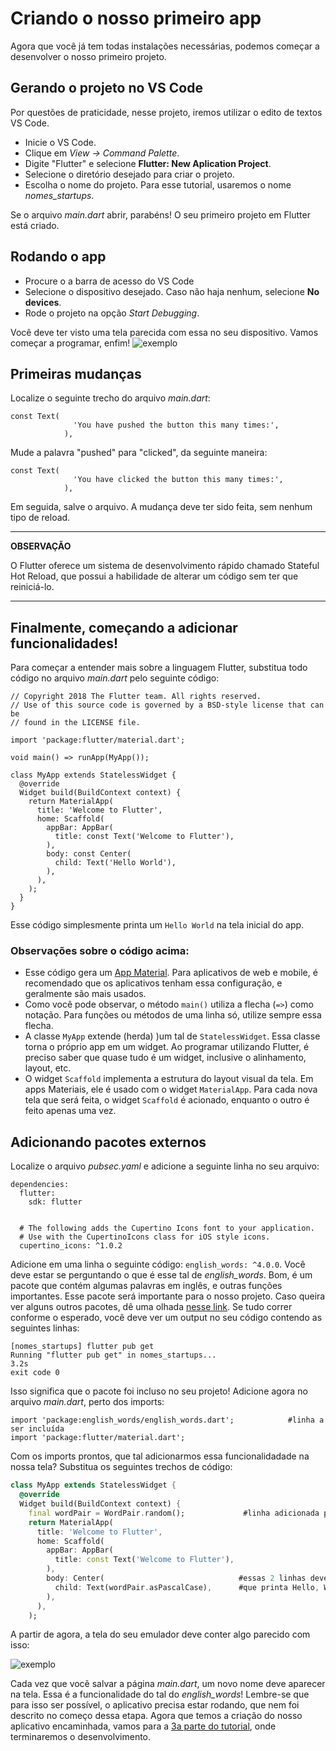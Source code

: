 # Criando o nosso primeiro app

Agora que você já tem todas instalações necessárias, podemos começar a desenvolver o nosso primeiro projeto.

## Gerando o projeto no VS Code
Por questões de praticidade, nesse projeto, iremos utilizar o edito de textos VS Code. 

- Inicie o VS Code.
- Clique em *View -> Command Palette*.
- Digite "Flutter" e selecione **Flutter: New Aplication Project**.
- Selecione o diretório desejado para criar o projeto.
- Escolha o nome do projeto. Para esse tutorial, usaremos o nome *nomes_startups*.

Se o arquivo *main.dart* abrir, parabéns! O seu primeiro projeto em Flutter está criado.

## Rodando o app
- Procure o a barra de acesso do VS Code
- Selecione o dispositivo desejado. Caso não haja nenhum, selecione **No devices**.
- Rode o projeto na opção *Start Debugging*.

Você deve ter visto uma tela parecida com essa no seu dispositivo. Vamos começar a programar, enfim!
![exemplo](./img/example.png)

## Primeiras mudanças
Localize o seguinte trecho do arquivo *main.dart*:
```
const Text(
              'You have pushed the button this many times:',
            ),
```

Mude a palavra "pushed" para "clicked", da seguinte maneira:
```
const Text(
              'You have clicked the button this many times:',
            ),
```

Em seguida, salve o arquivo. A mudança deve ter sido feita, sem nenhum tipo de reload.

---
**OBSERVAÇÃO**

O Flutter oferece um sistema de desenvolvimento rápido chamado Stateful Hot Reload, que possui a habilidade de alterar um código sem ter que reiniciá-lo.

---

## Finalmente, começando a adicionar funcionalidades!

Para começar a entender mais sobre a linguagem Flutter, substitua todo código no arquivo *main.dart* pelo seguinte código:
```
// Copyright 2018 The Flutter team. All rights reserved.
// Use of this source code is governed by a BSD-style license that can be
// found in the LICENSE file.

import 'package:flutter/material.dart';

void main() => runApp(MyApp());

class MyApp extends StatelessWidget {
  @override
  Widget build(BuildContext context) {
    return MaterialApp(
      title: 'Welcome to Flutter',
      home: Scaffold(
        appBar: AppBar(
          title: const Text('Welcome to Flutter'),
        ),
        body: const Center(
          child: Text('Hello World'),
        ),
      ),
    );
  }
}

```

Esse código simplesmente printa um ```Hello World``` na tela inicial do app.

### Observações sobre o código acima:
- Esse código gera um [App Material](https://material.io/guidelines). Para aplicativos de web e mobile, é recomendado que os aplicativos tenham essa configuração, e geralmente são mais usados.
- Como você pode observar, o método ```main()``` utiliza a flecha (```=>```) como notação. Para funções ou métodos de uma linha só, utilize sempre essa flecha.
- A classe ```MyApp``` extende (herda) )um tal de ```StatelessWidget```. Essa classe torna o próprio app em um widget. Ao programar utilizando Flutter, é preciso saber que quase tudo é um widget, inclusive o alinhamento, layout, etc.
- O widget ```Scaffold``` implementa a estrutura do layout visual da tela. Em apps Materiais, ele é usado com o widget ```MaterialApp```. Para cada nova tela que será feita, o widget ```Scaffold``` é acionado, enquanto o outro é feito apenas uma vez.

## Adicionando pacotes externos
Localize o arquivo *pubsec.yaml* e adicione a seguinte linha no seu arquivo:
```
dependencies:
  flutter:
    sdk: flutter


  # The following adds the Cupertino Icons font to your application.
  # Use with the CupertinoIcons class for iOS style icons.
  cupertino_icons: ^1.0.2
```

Adicione em uma linha o seguinte código: ```english_words: ^4.0.0```. Você deve estar se perguntando o que é esse tal de *english_words*. Bom, é um pacote que contém algumas palavras em inglês, e outras funções importantes. Esse pacote será importante para o nosso projeto. Caso queira ver alguns outros pacotes, dê uma olhada [nesse link](https://pub.dev/). Se tudo correr conforme o esperado, você deve ver um output no seu código contendo as seguintes linhas:
```
[nomes_startups] flutter pub get
Running "flutter pub get" in nomes_startups...                      3.2s
exit code 0
```

Isso significa que o pacote foi incluso no seu projeto! Adicione agora no arquivo *main.dart*, perto dos imports:
```
import 'package:english_words/english_words.dart';            #linha a ser incluída
import 'package:flutter/material.dart';
```

Com os imports prontos, que tal adicionarmos essa funcionalidadade na nossa tela? Substitua os seguintes trechos de código:
```dart hl_lines="1-130"
class MyApp extends StatelessWidget {
  @override
  Widget build(BuildContext context) {
    final wordPair = WordPair.random();             #linha adicionada para gerar palavras aleatorias!
    return MaterialApp(
      title: 'Welcome to Flutter',
      home: Scaffold(
        appBar: AppBar(
          title: const Text('Welcome to Flutter'),
        ),
        body: Center(                              #essas 2 linhas devem ser adicionadas no lugar da
          child: Text(wordPair.asPascalCase),      #que printa Hello, World!
        ),
      ),
    );
```

A partir de agora, a tela do seu emulador deve conter algo parecido com isso:

![exemplo](./img/example2.png)

Cada vez que você salvar a página *main.dart*, um novo nome deve aparecer na tela. Essa é a funcionalidade do tal do *english_words*! Lembre-se que para isso ser possível, o aplicativo precisa estar rodando, que nem foi descrito no começo dessa etapa. Agora que temos a criação do nosso aplicativo encaminhada, vamos para a [3a parte do tutorial](https://jonathansutton1.github.io/TecWeb-Projeto3/P3/), onde terminaremos o desenvolvimento.



  
